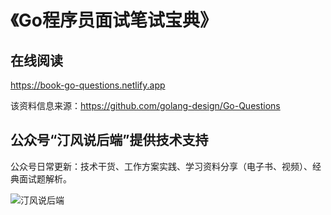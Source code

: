 # 《Go程序员面试笔试宝典》

## 在线阅读
https://book-go-questions.netlify.app

该资料信息来源：https://github.com/golang-design/Go-Questions

## 公众号“汀风说后端”提供技术支持

公众号日常更新：技术干货、工作方案实践、学习资料分享（电子书、视频）、经典面试题解析。

![汀风说后端](https://img.github.mailjob.net/logo/wechat.mp.tingfeng.jpg)